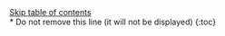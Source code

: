
<div style="position: relative;">
	<a href="#toc-skipped" class="screen-reader-only">Skip table of contents</a>
</div>
* Do not remove this line (it will not be displayed)
{:toc}
<div id="toc-skipped"></div>